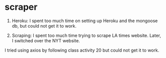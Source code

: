# scraper

1. Heroku: I spent too much time on setting up Heroku and the mongoose db, but could not get it to work. 

2. Scraping: 
I spent too much time trying to scrape LA times website. Later, I switched over the NYT website. 

I tried using axios by following class activity 20 but could not get it to work. 